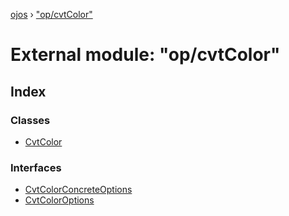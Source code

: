 [ojos](../README.md) › ["op/cvtColor"](_op_cvtcolor_.md)

# External module: "op/cvtColor"

## Index

### Classes

* [CvtColor](../classes/_op_cvtcolor_.cvtcolor.md)

### Interfaces

* [CvtColorConcreteOptions](../interfaces/_op_cvtcolor_.cvtcolorconcreteoptions.md)
* [CvtColorOptions](../interfaces/_op_cvtcolor_.cvtcoloroptions.md)
